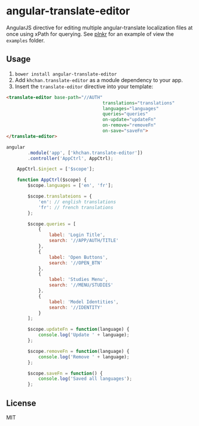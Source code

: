 # angular-translate-editor

AngularJS directive for editing multiple angular-translate localization files at once using xPath for querying.
See [plnkr](http://embed.plnkr.co/ku0p7vRdXx4fu1u6xclQ/preview) for an example of view the `examples` folder.

## Usage
1. `bower install angular-translate-editor`
2. Add `khchan.translate-editor` as a module dependency to your app.
3. Insert the `translate-editor` directive into your template:

```html
<translate-editor base-path="//AUTH"
									translations="translations"
									languages="languages"
									queries="queries"
									on-update="updateFn"
									on-remove="removeFn"
									on-save="saveFn">
</translate-editor>
```

```javascript
angular
		.module('app', ['khchan.translate-editor'])
		.controller('AppCtrl', AppCtrl);

	AppCtrl.$inject = ['$scope'];

	function AppCtrl($scope) {
		$scope.languages = ['en', 'fr'];

		$scope.translateions = {
			'en': // english translations
			'fr': // french translations
		};

		$scope.queries = [
			{
				label: 'Login Title',
				search: '//APP/AUTH/TITLE'
			},
			{
				label: 'Open Buttons',
				search: '//OPEN_BTN'
			},
			{
				label: 'Studies Menu',
				search: '//MENU/STUDIES'
			},
			{
				label: 'Model Identities',
				search: '//IDENTITY'
			}
		];

		$scope.updateFn = function(language) {
			console.log('Update ' + language);
		};

		$scope.removeFn = function(language) {
			console.log('Remove ' + language);
		};

		$scope.saveFn = function() {
			console.log('Saved all languages');
		};
```

## License
MIT
